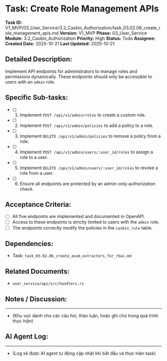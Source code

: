 # Task: Create Role Management APIs

**Task ID:** V1_MVP/03_User_Service/3.2_Casbin_Authorization/task_03.02.08_create_role_management_apis.md
**Version:** V1_MVP
**Phase:** 03_User_Service
**Module:** 3.2_Casbin_Authorization
**Priority:** High
**Status:** Todo
**Assignee:** 
**Created Date:** 2025-10-21
**Last Updated:** 2025-10-21

## Detailed Description:
Implement API endpoints for administrators to manage roles and permissions dynamically. These endpoints should only be accessible to users with an `admin` role.

## Specific Sub-tasks:
- [ ] 1. Implement `POST /api/v1/admin/roles` to create a custom role.
- [ ] 2. Implement `POST /api/v1/admin/policies` to add a policy to a role.
- [ ] 3. Implement `DELETE /api/v1/admin/policies` to remove a policy from a role.
- [ ] 4. Implement `POST /api/v1/admin/users/:user_id/roles` to assign a role to a user.
- [ ] 5. Implement `DELETE /api/v1/admin/users/:user_id/roles` to revoke a role from a user.
- [ ] 6. Ensure all endpoints are protected by an admin-only authorization check.

## Acceptance Criteria:
- [ ] All five endpoints are implemented and documented in OpenAPI.
- [ ] Access to these endpoints is strictly limited to users with the `admin` role.
- [ ] The endpoints correctly modify the policies in the `casbin_rule` table.

## Dependencies:
*   Task: `task_03.02.06_create_axum_extractors_for_rbac.md`

## Related Documents:
*   `user_service/api/src/handlers.rs`

## Notes / Discussion:
---
*   (Khu vực dành cho các câu hỏi, thảo luận, hoặc ghi chú trong quá trình thực hiện)

## AI Agent Log:
---
*   (Log sẽ được AI agent tự động cập nhật khi bắt đầu và thực hiện task)